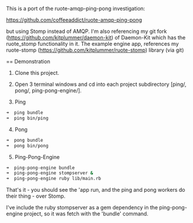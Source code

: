 This is a port of the ruote-amqp-ping-pong investigation:

https://github.com/coffeeaddict/ruote-amqp-ping-pong

but using Stomp instead of AMQP.  I'm also referencing my git fork (https://github.com/kitplummer/daemon-kit) of
Daemon-Kit which has the ruote_stomp functionality in it.  The example
engine app, references my ruote-stomp (https://github.com/kitplummer/ruote-stomp) library (via git)

== Demonstration

1. Clone this project.


2. Open 3 terminal windows and cd into each project subdirectory [ping/, pong/,
ping-pong-engine/].

3. Ping

```sh
➜  ping bundle
➜  ping bin/ping
```

4. Pong

```sh
➜  pong bundle
➜  pong bin/pong
```

5. Ping-Pong-Engine

```sh
➜  ping-pong-engine bundle
➜  ping-pong-engine stompserver &
➜  ping-pong-engine ruby lib/main.rb
```

That's it - you should see the 'app run, and the ping and pong workers
do their thing - over Stomp.

I've include the ruby stompserver as a gem dependency in the
ping-pong-engine project, so it was fetch with the 'bundle' command.
